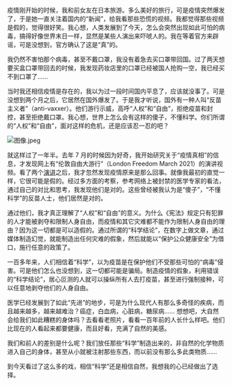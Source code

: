 疫情刚开始的时候，我和前女友在日本旅游。多么美好的旅行，可是疫情突然爆发了，于是她一直关注着国内的“新闻”，给我看那些恐慌的视频。我都觉得那些视频是假的，觉得很好笑。我心想，人类发展到了今天，怎么会突然出现如此可怕的病毒，搞得好像世界末日一样，显然是某些人演出来吓唬人的。我在等着官方来辟谣，可是没想到，官方确认了这是“真”的。

我仍然不害怕那个病毒，甚至不戴口罩，我没有着急去买口罩带回国。过了两天想要买盒口罩带回去的时候，我发现药妆店里的口罩已经被国人抢购一空，我已经买不到口罩了……

当时我还相信疫情是存在的，我以为过一段时间国内平息了，应该就没事了。可是没想到两个月之后，它居然在国外爆发了。于是我才听说，国外有一种人叫“反苗主义者”（anti-vaxxer）。他们游行示威，高呼“人权”和“自由”，拒绝疫苗和封控，甚至拒绝戴口罩。我心想，世界上怎么会有这样的傻子，不懂科学。你们所谓的“人权”和“自由”，面对这样的危机，还是应该忍一忍的吧？

<div class="captioned-image-container">

![](https://substackcdn.com/image/fetch/w_1456,c_limit,f_auto,q_auto:good,fl_progressive:steep/https%3A%2F%2Fbucketeer-e05bbc84-baa3-437e-9518-adb32be77984.s3.amazonaws.com%2Fpublic%2Fimages%2F6ee9330a-216e-41c5-9d71-2e6131499e6f_1200x630.jpeg "图像.jpeg")


<span>就这样过了一年半。去年 7 月的时候因为好奇，我开始研究关于“疫情真相”的信息，才发现网上有“伦敦自由大游行”（London Freedom March 2021）的演讲视频。看了两个</span>[演讲](https://odysee.com/@WhatIsTruth_WasIstWahrheit_2:f/DR.-ANDREW-KAUFMANS-SPEECH-AT-LONDON-FREEDOM-PROTEST-JULY-24TH,-2021:2)<span>之后，我才忽然发现疫情原来是那么回事。就像我最初的直觉一样，它很可能是假的。经过多方面的考察，参考网络上被封禁的医学专家的看法，通过自己的对比和思考，我发现他们是对的。这些曾经被我认为是“傻子”，“不懂科学”的反苗人士，他们居然是对的。</span>

通过他们，我才真正理解了“人权”和“自由”的意义。为什么《宪法》规定只有犯罪的人才能被剥夺和限制人身自由，而疫情和其它灾难都不能作为限制人身自由的理由？因为这一切都是可以造假的。通过所谓的“科学结论”，在数字上做文章，通过媒体制造幻觉，就能制造出任何灾难的假象，然后就能以“保护公众健康安全”为借口，施行任意的政策了。

一百多年来，人们相信着“科学”，以为疫苗是在保护他们不受那些可怕的“病毒”侵害。可是他们怎么也没想到，这一切都可能是骗局。制造疫情的假象，利用错误的“科学结论”，居心叵测的人就可以操纵所有人去打疫苗，甚至进行强制接种，可以任意地剥夺他们的人身自由。

医学已经发展到了如此“先进”的地步，可是为什么现代人有那么多奇怪的疾病，而且越来越多，越来越难治？癌症，白血病，心脏病，糖尿病…… 想想吧，大自然会给我们如此糟糕的身体吗？去看看老照片，看看一百年前的人长什么样吧。他们比现在的人看起来都要健康，而且好看，充满了自然的美感。

我们和前人的差别是什么呢？我们放任那些“科学”制造出来的，非自然的化学物质进入自己的身体，甚至从小就被注射那些东西，而以前没有那么多此类物质……

到今天看过了这么多的戏，相信“科学”还是相信自然，我想我的心已经做出了选择。
